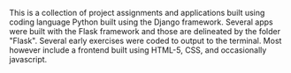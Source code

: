  This is a collection of project assignments and applications built using coding language Python built using the Django framework.
 Several apps were built with the Flask framework and those are delineated by the folder "Flask".
 Several early exercises were coded to output to the terminal. Most however include a frontend built using HTML-5, CSS,
 and occasionally javascript.
